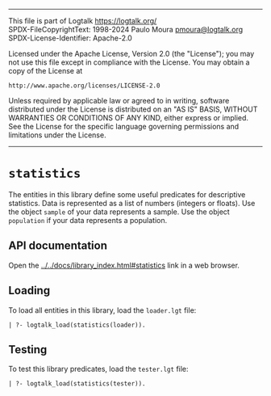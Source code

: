 
________________________________________________________________________

This file is part of Logtalk <https://logtalk.org/>  
SPDX-FileCopyrightText: 1998-2024 Paulo Moura <pmoura@logtalk.org>  
SPDX-License-Identifier: Apache-2.0

Licensed under the Apache License, Version 2.0 (the "License");
you may not use this file except in compliance with the License.
You may obtain a copy of the License at

    http://www.apache.org/licenses/LICENSE-2.0

Unless required by applicable law or agreed to in writing, software
distributed under the License is distributed on an "AS IS" BASIS,
WITHOUT WARRANTIES OR CONDITIONS OF ANY KIND, either express or implied.
See the License for the specific language governing permissions and
limitations under the License.
________________________________________________________________________


`statistics`
============

The entities in this library define some useful predicates for descriptive
statistics. Data is represented as a list of numbers (integers or floats).
Use the object `sample` of your data represents a sample. Use the object 
`population` if your data represents a population.


API documentation
-----------------

Open the [../../docs/library_index.html#statistics](../../docs/library_index.html#statistics)
link in a web browser.


Loading
-------

To load all entities in this library, load the `loader.lgt` file:

	| ?- logtalk_load(statistics(loader)).


Testing
-------

To test this library predicates, load the `tester.lgt` file:

	| ?- logtalk_load(statistics(tester)).

